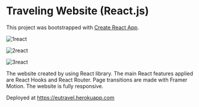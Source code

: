 ﻿# Traveling Website (React.js)
This project was bootstrapped with [Create React App](https://github.com/facebook/create-react-app).

![1react](https://user-images.githubusercontent.com/81252760/115949273-39856e80-a4d4-11eb-8328-2a3764eb2cdf.jpg)

![2react](https://user-images.githubusercontent.com/81252760/115949300-5f127800-a4d4-11eb-913a-7fd17fcd1f84.jpg)

![3react](https://user-images.githubusercontent.com/81252760/115949277-3c805f00-a4d4-11eb-8707-aa8fde66f4fd.jpg)

The website created by using React library. The main React features applied are React Hooks and React Router. Page transitions are made with Framer Motion. The website is fully responsive.

Deployed at https://eutravel.herokuapp.com
